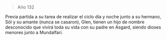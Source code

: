 > Año 132

Previa partida a su tarea de realizar el ciclo día y noche junto a su hermano, Sól y su amante (nunca se casaron), Glen, tienen un hijo de nombre desconocido que vivirá toda su vida con su padre en Asgard, siendo dioses menores junto a Mundalfari.